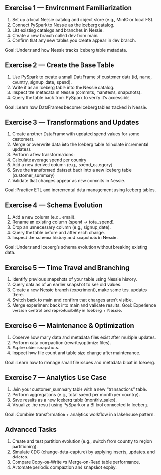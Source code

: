 ## Exercise 1 — Environment Familiarization

1. Set up a local Nessie catalog and object store (e.g., MinIO or local FS).
2. Connect PySpark to Nessie as the Iceberg catalog.
3. List existing catalogs and branches in Nessie.
4. Create a new branch called dev from main.
5. Confirm that any new tables you create appear in dev branch.

Goal: Understand how Nessie tracks Iceberg table metadata.

## Exercise 2 — Create the Base Table

1. Use PySpark to create a small DataFrame of customer data (id, name, country, signup_date, spend).
2. Write it as an Iceberg table into the Nessie catalog.
3. Inspect the metadata in Nessie (commits, manifests, snapshots).
4. Query the table back from PySpark to verify it’s accessible.

Goal: Learn how DataFrames become Iceberg tables tracked in Nessie.

## Exercise 3 — Transformations and Updates

1. Create another DataFrame with updated spend values for some customers.
2. Merge or overwrite data into the Iceberg table (simulate incremental updates).
3. Perform a few transformations:
4. Calculate average spend per country
5. Add a new derived column (e.g., spend_category)
6. Save the transformed dataset back into a new Iceberg table (customer_summary)
7. Validate that changes appear as new commits in Nessie.

Goal: Practice ETL and incremental data management using Iceberg tables.

## Exercise 4 — Schema Evolution

1. Add a new column (e.g., email).
2. Rename an existing column (spend → total_spend).
3. Drop an unnecessary column (e.g., signup_date).
4. Query the table before and after each change.
5. Inspect the schema history and snapshots in Nessie.

Goal: Understand Iceberg’s schema evolution without breaking existing data.

## Exercise 5 — Time Travel and Branching

1. Identify previous snapshots of your table using Nessie history.
2. Query data as of an earlier snapshot to see old values.
3. Create a new Nessie branch (experiment), make some test updates there.
4. Switch back to main and confirm that changes aren’t visible.
5. Merge experiment back into main and validate results.
Goal: Experience version control and reproducibility in Iceberg + Nessie.

## Exercise 6 — Maintenance & Optimization

1. Observe how many data and metadata files exist after multiple updates.
2. Perform data compaction (rewrite/optimize files).
3. Expire older snapshots.
4. Inspect how file count and table size change after maintenance.

Goal: Learn how to manage small file issues and metadata bloat in Iceberg.

## Exercise 7 — Analytics Use Case

1. Join your customer_summary table with a new “transactions” table.
2. Perform aggregations (e.g., total spend per month per country).
3. Save results as a new Iceberg table (monthly_sales).
4. Visualize the result using PySpark or a BI tool connected to Iceberg.

Goal: Combine transformation + analytics workflow in a lakehouse pattern.

##  Advanced Tasks

1. Create and test partition evolution (e.g., switch from country to region partitioning).
2. Simulate CDC (change-data-capture) by applying inserts, updates, and deletes.
3. Compare Copy-on-Write vs Merge-on-Read table performance.
4. Automate periodic compaction and snapshot expiry.